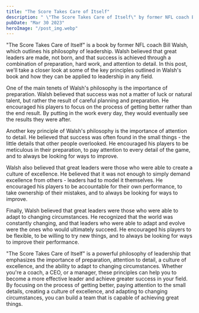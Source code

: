 ```yaml
---
title: "The Score Takes Care of Itself"
description: " \"The Score Takes Care of Itself\" by former NFL coach Bill Walsh and how its principles of preparation, attention to detail, a culture of excellence, and adaptability can be applied to..."
pubDate: "Mar 30 2023"
heroImage: "/post_img.webp"
---
```


"The Score Takes Care of Itself" is a book by former NFL coach Bill Walsh, which outlines his philosophy of leadership. Walsh believed that great leaders are made, not born, and that success is achieved through a combination of preparation, hard work, and attention to detail. In this post, we'll take a closer look at some of the key principles outlined in Walsh's book and how they can be applied to leadership in any field.

One of the main tenets of Walsh's philosophy is the importance of preparation. Walsh believed that success was not a matter of luck or natural talent, but rather the result of careful planning and preparation. He encouraged his players to focus on the process of getting better rather than the end result. By putting in the work every day, they would eventually see the results they were after.

Another key principle of Walsh's philosophy is the importance of attention to detail. He believed that success was often found in the small things - the little details that other people overlooked. He encouraged his players to be meticulous in their preparation, to pay attention to every detail of the game, and to always be looking for ways to improve.

Walsh also believed that great leaders were those who were able to create a culture of excellence. He believed that it was not enough to simply demand excellence from others - leaders had to model it themselves. He encouraged his players to be accountable for their own performance, to take ownership of their mistakes, and to always be looking for ways to improve.

Finally, Walsh believed that great leaders were those who were able to adapt to changing circumstances. He recognized that the world was constantly changing, and that leaders who were able to adapt and evolve were the ones who would ultimately succeed. He encouraged his players to be flexible, to be willing to try new things, and to always be looking for ways to improve their performance.

"The Score Takes Care of Itself" is a powerful philosophy of leadership that emphasizes the importance of preparation, attention to detail, a culture of excellence, and the ability to adapt to changing circumstances. Whether you're a coach, a CEO, or a manager, these principles can help you to become a more effective leader and achieve greater success in your field. By focusing on the process of getting better, paying attention to the small details, creating a culture of excellence, and adapting to changing circumstances, you can build a team that is capable of achieving great things.